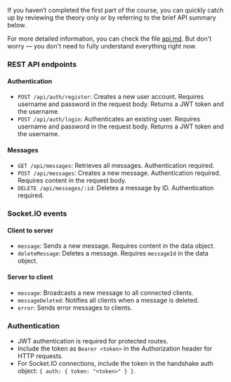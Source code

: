 If you haven’t completed the first part of the course, you can quickly catch up by reviewing the theory only or by referring to the brief API summary below.

For more detailed information, you can check the file [api.md](course://Frontend/Introduction/backend_connection/api.md). 
But don't worry — you don't need to fully understand everything right now.

### REST API endpoints

#### Authentication
- `POST /api/auth/register`: Creates a new user account. Requires username and password in the request body. Returns a JWT token and the username.
- `POST /api/auth/login`: Authenticates an existing user. Requires username and password in the request body. Returns a JWT token and the username.

#### Messages
- `GET /api/messages`: Retrieves all messages. Authentication required.
- `POST /api/messages`: Creates a new message. Authentication required. Requires content in the request body.
- `DELETE /api/messages/:id`: Deletes a message by ID. Authentication required.


### Socket.IO events

#### Client to server
- `message`: Sends a new message. Requires content in the data object.
- `deleteMessage`: Deletes a message. Requires `messageId` in the data object.

#### Server to client
- `message`: Broadcasts a new message to all connected clients.
- `messageDeleted`: Notifies all clients when a message is deleted.
- `error`: Sends error messages to clients.

### Authentication
- JWT authentication is required for protected routes.
- Include the token as `Bearer <token>` in the Authorization header for HTTP requests.
- For Socket.IO connections, include the token in the handshake auth object: `{ auth: { token: "<token>" } }`.
